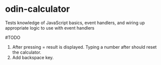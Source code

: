 # odin-calculator
Tests knowledge of JavaScript basics, event handlers, and wiring up appropriate logic to use with event handlers

#TODO
1.  After pressing = result is displayed. Typing a number after should reset the calculator.
2.  Add backspace key.
